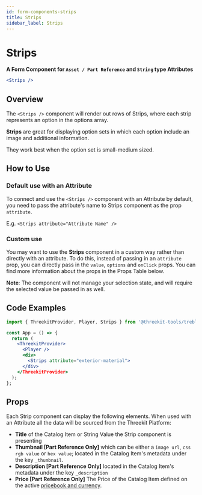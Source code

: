 ```yaml
---
id: form-components-strips
title: Strips
sidebar_label: Strips
---
```


# Strips

**A Form Component for `Asset / Part Reference` and `String` type Attributes**

```jsx
<Strips />
```

## Overview

The `<Strips />` component will render out rows of Strips, where each strip
represents an option in the options array.

**Strips** are great for displaying option sets in which each option include an image and additional information.

They work best when the option set is small-medium sized.

## How to Use

### Default use with an Attribute

To connect and use the `<Strips />` component with an Attribute by default, you need to pass the attribute's name
to Strips component as the prop `attribute`.

E.g. `<Strips attribute="Attribute Name" />`

### Custom use

You may want to use the **Strips** component in a custom way rather than directly
with an attribute. To do this, instead of passing in an `attribute` prop, you
can directly pass in the `value`, `options` and `onClick` props. You can find more
information about the props in the Props Table below.

**Note**: The component will not manage your selection state, and will require
the selected value be passed in as well.

## Code Examples

```jsx
import { ThreekitProvider, Player, Strips } from '@threekit-tools/treble';

const App = () => {
  return (
    <ThreekitProvider>
      <Player />
      <div>
        <Strips attribute="exterior-material">
      </div>
    </ThreekitProvider>
  );
};
```

## Props

Each Strip component can display the following elements. When used
with an Attribute all the data will be sourced from the Threekit Platform:

- **Title** of the Catalog Item or String Value the Strip component is presenting
- **Thumbnail [Part Reference Only]** which can be either a `image url`, `css rgb value` or
  `hex value`; located in the Catalog Item's metadata under the key `_thumbnail`.
- **Description [Part Reference Only]** located in the Catalog Item's metadata
  under the key `_description`
- **Price [Part Reference Only]** The Price of the Catalog Item defined on the
  active [pricebook and currency](https://docs.threekit.com/docs/adding-pricing).
